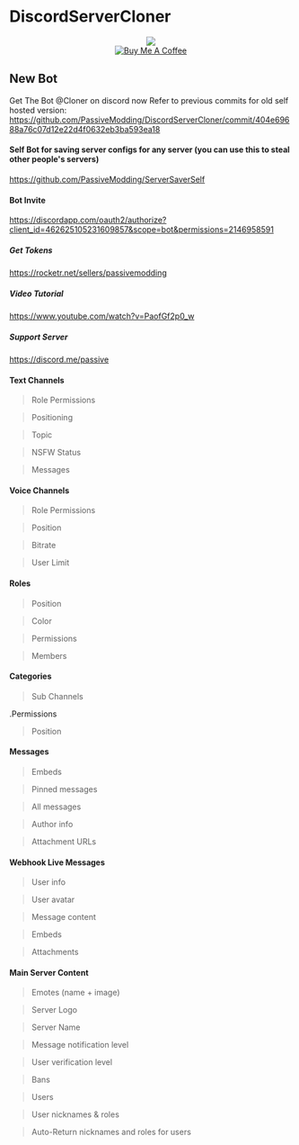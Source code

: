 # DiscordServerCloner
<p align="center">
  </a>
   <a href="https://discordapp.com/oauth2/authorize?client_id=462625105231609857&scope=bot&permissions=2146958591"><img src="https://img.shields.io/badge/Invite-Cloner-7289DA.svg?longCache=true&style=flat-square&logo=discord"/></a>
   <br/>
   <a href="https://www.buymeacoffee.com/Passive" target="_blank"><img src="https://www.buymeacoffee.com/assets/img/custom_images/black_img.png" alt="Buy Me A Coffee" style="height: auto !important;width: auto !important;" ></a>
</p>
</p>

## New Bot
Get The Bot @Cloner on discord now
Refer to previous commits for old self hosted version:
https://github.com/PassiveModding/DiscordServerCloner/commit/404e69688a76c07d12e22d4f0632eb3ba593ea18

#### Self Bot for saving server configs for any server (you can use this to steal other people's servers)
https://github.com/PassiveModding/ServerSaverSelf
#### Bot Invite 
https://discordapp.com/oauth2/authorize?client_id=462625105231609857&scope=bot&permissions=2146958591
##### Get Tokens
https://rocketr.net/sellers/passivemodding
##### Video Tutorial
https://www.youtube.com/watch?v=PaofGf2p0_w
##### Support Server
https://discord.me/passive

#### Text Channels
>Role Permissions

>Positioning

>Topic

>NSFW Status

>Messages

#### Voice Channels
>Role Permissions

>Position

>Bitrate

>User Limit

#### Roles
>Position

>Color

>Permissions

>Members

#### Categories
>Sub Channels

.Permissions

>Position


#### Messages
>Embeds

>Pinned messages

>All messages

>Author info

>Attachment URLs

#### Webhook Live Messages
>User info

>User avatar

>Message content

>Embeds

>Attachments

#### Main Server Content
>Emotes (name + image)

>Server Logo

>Server Name

>Message notification level 

>User verification level

>Bans

>Users

>User nicknames & roles

>Auto-Return nicknames and roles for users
